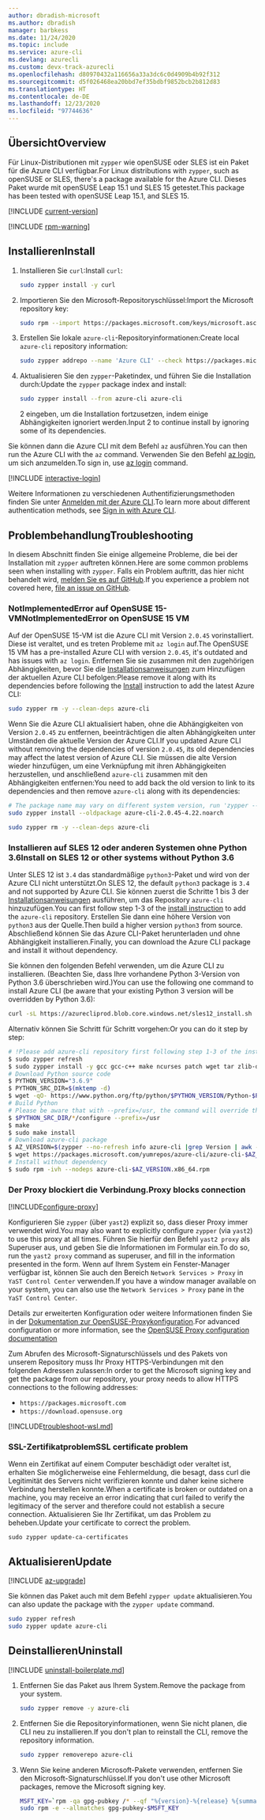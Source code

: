 ```yaml
---
author: dbradish-microsoft
ms.author: dbradish
manager: barbkess
ms.date: 11/24/2020
ms.topic: include
ms.service: azure-cli
ms.devlang: azurecli
ms.custom: devx-track-azurecli
ms.openlocfilehash: d80970432a116656a33a3dc6c0d4909b4b92f312
ms.sourcegitcommit: d5f026468ea20bbd7ef35bdbf9852bcb2b812d83
ms.translationtype: HT
ms.contentlocale: de-DE
ms.lasthandoff: 12/23/2020
ms.locfileid: "97744636"
---
```

## <a name="overview"></a><span data-ttu-id="4573e-101">Übersicht</span><span class="sxs-lookup"><span data-stu-id="4573e-101">Overview</span></span>

<span data-ttu-id="4573e-102">Für Linux-Distributionen mit `zypper` wie openSUSE oder SLES ist ein Paket für die Azure CLI verfügbar.</span><span class="sxs-lookup"><span data-stu-id="4573e-102">For Linux distributions with `zypper`, such as openSUSE or SLES, there's a package available for the Azure CLI.</span></span> <span data-ttu-id="4573e-103">Dieses Paket wurde mit openSUSE Leap 15.1 und SLES 15 getestet.</span><span class="sxs-lookup"><span data-stu-id="4573e-103">This package has been tested with openSUSE Leap 15.1, and SLES 15.</span></span>

[!INCLUDE [current-version](current-version.md)]

[!INCLUDE [rpm-warning](rpm-warning.md)]

## <a name="install"></a><span data-ttu-id="4573e-104">Installieren</span><span class="sxs-lookup"><span data-stu-id="4573e-104">Install</span></span>

1. <span data-ttu-id="4573e-105">Installieren Sie `curl`:</span><span class="sxs-lookup"><span data-stu-id="4573e-105">Install `curl`:</span></span>

   ```bash
   sudo zypper install -y curl
   ```

2. <span data-ttu-id="4573e-106">Importieren Sie den Microsoft-Repositoryschlüssel:</span><span class="sxs-lookup"><span data-stu-id="4573e-106">Import the Microsoft repository key:</span></span>

   ```bash
   sudo rpm --import https://packages.microsoft.com/keys/microsoft.asc
   ```

3. <span data-ttu-id="4573e-107">Erstellen Sie lokale `azure-cli`-Repositoryinformationen:</span><span class="sxs-lookup"><span data-stu-id="4573e-107">Create local `azure-cli` repository information:</span></span>

   ```bash
   sudo zypper addrepo --name 'Azure CLI' --check https://packages.microsoft.com/yumrepos/azure-cli azure-cli
   ```

4. <span data-ttu-id="4573e-108">Aktualisieren Sie den `zypper`-Paketindex, und führen Sie die Installation durch:</span><span class="sxs-lookup"><span data-stu-id="4573e-108">Update the `zypper` package index and install:</span></span>

   ```bash
   sudo zypper install --from azure-cli azure-cli
   ```

   <span data-ttu-id="4573e-109">2 eingeben, um die Installation fortzusetzen, indem einige Abhängigkeiten ignoriert werden.</span><span class="sxs-lookup"><span data-stu-id="4573e-109">Input 2 to continue install by ignoring some of its dependencies.</span></span>

<span data-ttu-id="4573e-110">Sie können dann die Azure CLI mit dem Befehl `az` ausführen.</span><span class="sxs-lookup"><span data-stu-id="4573e-110">You can then run the Azure CLI with the `az` command.</span></span> <span data-ttu-id="4573e-111">Verwenden Sie den Befehl [az login](/cli/azure/reference-index#az-login), um sich anzumelden.</span><span class="sxs-lookup"><span data-stu-id="4573e-111">To sign in, use [az login](/cli/azure/reference-index#az-login) command.</span></span>

[!INCLUDE [interactive-login](interactive-login.md)]

<span data-ttu-id="4573e-112">Weitere Informationen zu verschiedenen Authentifizierungsmethoden finden Sie unter [Anmelden mit der Azure CLI](../authenticate-azure-cli.md).</span><span class="sxs-lookup"><span data-stu-id="4573e-112">To learn more about different authentication methods, see [Sign in with Azure CLI](../authenticate-azure-cli.md).</span></span>

## <a name="troubleshooting"></a><span data-ttu-id="4573e-113">Problembehandlung</span><span class="sxs-lookup"><span data-stu-id="4573e-113">Troubleshooting</span></span>

<span data-ttu-id="4573e-114">In diesem Abschnitt finden Sie einige allgemeine Probleme, die bei der Installation mit `zypper` auftreten können.</span><span class="sxs-lookup"><span data-stu-id="4573e-114">Here are some common problems seen when installing with `zypper`.</span></span> <span data-ttu-id="4573e-115">Falls ein Problem auftritt, das hier nicht behandelt wird, [melden Sie es auf GitHub](https://github.com/Azure/azure-cli/issues).</span><span class="sxs-lookup"><span data-stu-id="4573e-115">If you experience a problem not covered here, [file an issue on GitHub](https://github.com/Azure/azure-cli/issues).</span></span>

### <a name="notimplementederror-on-opensuse-15-vm"></a><span data-ttu-id="4573e-116">NotImplementedError auf OpenSUSE 15-VM</span><span class="sxs-lookup"><span data-stu-id="4573e-116">NotImplementedError on OpenSUSE 15 VM</span></span>
<span data-ttu-id="4573e-117">Auf der OpenSUSE 15-VM ist die Azure CLI mit Version `2.0.45` vorinstalliert. Diese ist veraltet, und es treten Probleme mit `az login` auf.</span><span class="sxs-lookup"><span data-stu-id="4573e-117">The OpenSUSE 15 VM has a pre-installed Azure CLI with version `2.0.45`, it's outdated and has issues with `az login`.</span></span> <span data-ttu-id="4573e-118">Entfernen Sie sie zusammen mit den zugehörigen Abhängigkeiten, bevor Sie die [Installationsanweisungen](#install) zum Hinzufügen der aktuellen Azure CLI befolgen:</span><span class="sxs-lookup"><span data-stu-id="4573e-118">Please remove it along with its dependencies before following the [Install](#install) instruction to add the latest Azure CLI:</span></span>

```bash
sudo zypper rm -y --clean-deps azure-cli
```

<span data-ttu-id="4573e-119">Wenn Sie die Azure CLI aktualisiert haben, ohne die Abhängigkeiten von Version `2.0.45` zu entfernen, beeinträchtigen die alten Abhängigkeiten unter Umständen die aktuelle Version der Azure CLI.</span><span class="sxs-lookup"><span data-stu-id="4573e-119">If you updated Azure CLI without removing the dependencies of version `2.0.45`, its old dependencies may affect the latest version of Azure CLI.</span></span> <span data-ttu-id="4573e-120">Sie müssen die alte Version wieder hinzufügen, um eine Verknüpfung mit ihren Abhängigkeiten herzustellen, und anschließend `azure-cli` zusammen mit den Abhängigkeiten entfernen:</span><span class="sxs-lookup"><span data-stu-id="4573e-120">You need to add back the old version to link to its dependencies and then remove `azure-cli` along with its dependencies:</span></span>

```bash
# The package name may vary on different system version, run 'zypper --no-refresh info azure-cli' to check the source package format
sudo zypper install --oldpackage azure-cli-2.0.45-4.22.noarch

sudo zypper rm -y --clean-deps azure-cli
```

### <a name="install-on-sles-12-or-other-systems-without-python-36"></a><span data-ttu-id="4573e-121">Installieren auf SLES 12 oder anderen Systemen ohne Python 3.6</span><span class="sxs-lookup"><span data-stu-id="4573e-121">Install on SLES 12 or other systems without Python 3.6</span></span>

<span data-ttu-id="4573e-122">Unter SLES 12 ist `3.4` das standardmäßige `python3`-Paket und wird von der Azure CLI nicht unterstützt.</span><span class="sxs-lookup"><span data-stu-id="4573e-122">On SLES 12, the default `python3` package is `3.4` and not supported by Azure CLI.</span></span> <span data-ttu-id="4573e-123">Sie können zuerst die Schritte 1 bis 3 der [Installationsanweisungen](#install) ausführen, um das Repository `azure-cli` hinzuzufügen.</span><span class="sxs-lookup"><span data-stu-id="4573e-123">You can first follow step 1-3 of the [install instruction](#install) to add the `azure-cli` repository.</span></span> <span data-ttu-id="4573e-124">Erstellen Sie dann eine höhere Version von `python3` aus der Quelle.</span><span class="sxs-lookup"><span data-stu-id="4573e-124">Then build a higher version `python3` from source.</span></span> <span data-ttu-id="4573e-125">Abschließend können Sie das Azure CLI-Paket herunterladen und ohne Abhängigkeit installieren.</span><span class="sxs-lookup"><span data-stu-id="4573e-125">Finally, you can download the Azure CLI package and install it without dependency.</span></span>

<span data-ttu-id="4573e-126">Sie können den folgenden Befehl verwenden, um die Azure CLI zu installieren. (Beachten Sie, dass Ihre vorhandene Python 3-Version von Python 3.6 überschrieben wird.)</span><span class="sxs-lookup"><span data-stu-id="4573e-126">You can use the following one command to install Azure CLI (be aware that your existing Python 3 version will be overridden by Python 3.6):</span></span>

```bash
curl -sL https://azurecliprod.blob.core.windows.net/sles12_install.sh | sudo bash
```

<span data-ttu-id="4573e-127">Alternativ können Sie Schritt für Schritt vorgehen:</span><span class="sxs-lookup"><span data-stu-id="4573e-127">Or you can do it step by step:</span></span>

```bash
# !Please add azure-cli repository first following step 1-3 of the install instruction before running below commands
$ sudo zypper refresh
$ sudo zypper install -y gcc gcc-c++ make ncurses patch wget tar zlib-devel zlib openssl-devel
# Download Python source code
$ PYTHON_VERSION="3.6.9"
$ PYTHON_SRC_DIR=$(mktemp -d)
$ wget -qO- https://www.python.org/ftp/python/$PYTHON_VERSION/Python-$PYTHON_VERSION.tgz | tar -xz -C "$PYTHON_SRC_DIR"
# Build Python
# Please be aware that with --prefix=/usr, the command will override the existing Python 3 version
$ $PYTHON_SRC_DIR/*/configure --prefix=/usr
$ make
$ sudo make install
# Download azure-cli package 
$ AZ_VERSION=$(zypper --no-refresh info azure-cli |grep Version | awk -F': ' '{print $2}' | awk '{$1=$1;print}')
$ wget https://packages.microsoft.com/yumrepos/azure-cli/azure-cli-$AZ_VERSION.x86_64.rpm
# Install without dependency
$ sudo rpm -ivh --nodeps azure-cli-$AZ_VERSION.x86_64.rpm
```

### <a name="proxy-blocks-connection"></a><span data-ttu-id="4573e-128">Der Proxy blockiert die Verbindung.</span><span class="sxs-lookup"><span data-stu-id="4573e-128">Proxy blocks connection</span></span>

[!INCLUDE[configure-proxy](configure-proxy.md)]

<span data-ttu-id="4573e-129">Konfigurieren Sie `zypper` (über `yast2`) explizit so, dass dieser Proxy immer verwendet wird.</span><span class="sxs-lookup"><span data-stu-id="4573e-129">You may also want to explicitly configure `zypper` (via `yast2`) to use this proxy at all times.</span></span> <span data-ttu-id="4573e-130">Führen Sie hierfür den Befehl `yast2 proxy` als Superuser aus, und geben Sie die Informationen im Formular ein.</span><span class="sxs-lookup"><span data-stu-id="4573e-130">To do so, run the `yast2 proxy` command as superuser, and fill in the information presented in the form.</span></span> <span data-ttu-id="4573e-131">Wenn auf Ihrem System ein Fenster-Manager verfügbar ist, können Sie auch den Bereich `Network Services > Proxy` in `YaST Control Center` verwenden.</span><span class="sxs-lookup"><span data-stu-id="4573e-131">If you have a window manager available on your system, you can also use the `Network Services > Proxy` pane in the `YaST Control Center`.</span></span>

<span data-ttu-id="4573e-132">Details zur erweiterten Konfiguration oder weitere Informationen finden Sie in der [Dokumentation zur OpenSUSE-Proxykonfiguration](https://www.suse.com/documentation/slms1/book_slms/data/sec_wy_config_updates_proxy.html).</span><span class="sxs-lookup"><span data-stu-id="4573e-132">For advanced configuration or more information, see the [OpenSUSE Proxy configuration documentation](https://www.suse.com/documentation/slms1/book_slms/data/sec_wy_config_updates_proxy.html)</span></span>

<span data-ttu-id="4573e-133">Zum Abrufen des Microsoft-Signaturschlüssels und des Pakets von unserem Repository muss Ihr Proxy HTTPS-Verbindungen mit den folgenden Adressen zulassen:</span><span class="sxs-lookup"><span data-stu-id="4573e-133">In order to get the Microsoft signing key and get the package from our repository, your proxy needs to allow HTTPS connections to the following addresses:</span></span>

* `https://packages.microsoft.com`
* `https://download.opensuse.org`

[!INCLUDE[troubleshoot-wsl.md](troubleshoot-wsl.md)]

### <a name="ssl-certificate-problem"></a><span data-ttu-id="4573e-134">SSL-Zertifikatproblem</span><span class="sxs-lookup"><span data-stu-id="4573e-134">SSL certificate problem</span></span>

<span data-ttu-id="4573e-135">Wenn ein Zertifikat auf einem Computer beschädigt oder veraltet ist, erhalten Sie möglicherweise eine Fehlermeldung, die besagt, dass curl die Legitimität des Servers nicht verifizieren konnte und daher keine sichere Verbindung herstellen konnte.</span><span class="sxs-lookup"><span data-stu-id="4573e-135">When a certificate is broken or outdated on a machine, you may receive an error indicating that curl failed to verify the legitimacy of the server and therefore could not establish a secure connection.</span></span>  <span data-ttu-id="4573e-136">Aktualisieren Sie Ihr Zertifikat, um das Problem zu beheben.</span><span class="sxs-lookup"><span data-stu-id="4573e-136">Update your certificate to correct the problem.</span></span>  

```bach
sudo zypper update-ca-certificates
```

## <a name="update"></a><span data-ttu-id="4573e-137">Aktualisieren</span><span class="sxs-lookup"><span data-stu-id="4573e-137">Update</span></span>

[!INCLUDE [az-upgrade](az-upgrade.md)]

<span data-ttu-id="4573e-138">Sie können das Paket auch mit dem Befehl `zypper update` aktualisieren.</span><span class="sxs-lookup"><span data-stu-id="4573e-138">You can also update the package with the `zypper update` command.</span></span>

```bash
sudo zypper refresh
sudo zypper update azure-cli
```

## <a name="uninstall"></a><span data-ttu-id="4573e-139">Deinstallieren</span><span class="sxs-lookup"><span data-stu-id="4573e-139">Uninstall</span></span>

[!INCLUDE [uninstall-boilerplate.md](uninstall-boilerplate.md)]

1. <span data-ttu-id="4573e-140">Entfernen Sie das Paket aus Ihrem System.</span><span class="sxs-lookup"><span data-stu-id="4573e-140">Remove the package from your system.</span></span>

    ```bash
    sudo zypper remove -y azure-cli
    ```

2. <span data-ttu-id="4573e-141">Entfernen Sie die Repositoryinformationen, wenn Sie nicht planen, die CLI neu zu installieren.</span><span class="sxs-lookup"><span data-stu-id="4573e-141">If you don't plan to reinstall the CLI, remove the repository information.</span></span>

   ```bash
   sudo zypper removerepo azure-cli
   ```

3. <span data-ttu-id="4573e-142">Wenn Sie keine anderen Microsoft-Pakete verwenden, entfernen Sie den Microsoft-Signaturschlüssel.</span><span class="sxs-lookup"><span data-stu-id="4573e-142">If you don't use other Microsoft packages, remove the Microsoft signing key.</span></span>

   ```bash
   MSFT_KEY=`rpm -qa gpg-pubkey /* --qf "%{version}-%{release} %{summary}\n" | grep Microsoft | awk '{print $1}'`
   sudo rpm -e --allmatches gpg-pubkey-$MSFT_KEY
   ```
